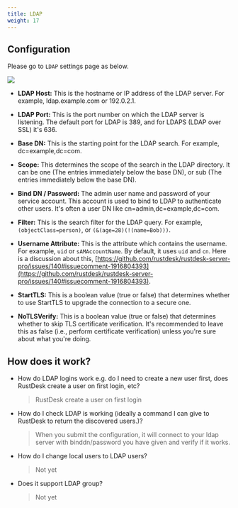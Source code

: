 ```yaml
---
title: LDAP 
weight: 17
---
```


## Configuration
Please go to `LDAP` settings page as below.

![](/docs/en/self-host/rustdesk-server-pro/ldap/images/ldap.png)

- **LDAP Host:** This is the hostname or IP address of the LDAP server. For example, ldap.example.com or 192.0.2.1.

- **LDAP Port:** This is the port number on which the LDAP server is listening. The default port for LDAP is 389, and for LDAPS (LDAP over SSL) it's 636.

- **Base DN:** This is the starting point for the LDAP search. For example, dc=example,dc=com.

- **Scope:** This determines the scope of the search in the LDAP directory. It can be one (The entries immediately below the base DN), or sub (The entries immediately below the base DN).

- **Bind DN / Password:** The admin user name and password of your service account. This account is used to bind to LDAP to authenticate other users. It's often a user DN like cn=admin,dc=example,dc=com.

- **Filter:** This is the search filter for the LDAP query. For example, `(objectClass=person)`, or `(&(age=28)(!(name=Bob)))`.

- **Username Attribute:** This is the attribute which contains the username. For example, `uid` or `sAMAccountName`. By default, it uses `uid` and `cn`. Here is a discussion about this, [https://github.com/rustdesk/rustdesk-server-pro/issues/140#issuecomment-1916804393](https://github.com/rustdesk/rustdesk-server-pro/issues/140#issuecomment-1916804393).

- **StartTLS:** This is a boolean value (true or false) that determines whether to use StartTLS to upgrade the connection to a secure one.

- **NoTLSVerify:** This is a boolean value (true or false) that determines whether to skip TLS certificate verification. It's recommended to leave this as false (i.e., perform certificate verification) unless you're sure about what you're doing.

## How does it work?
- How do LDAP logins work e.g. do I need to create a new user first, does RustDesk create a user on first login, etc?
  > RustDesk create a user on first login
- How do I check LDAP is working (ideally a command I can give to RustDesk to return the discovered users.)?
  > When you submit the configuration, it will connect to your ldap server with binddn/password you have given and verify if it works.
- How do I change local users to LDAP users?
  > Not yet
- Does it support LDAP group?
  > Not yet


